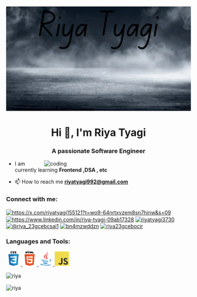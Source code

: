 ![logo](https://github.com/riya106/riya106/blob/main/Riya%20Tyagi.png)
<h1 align="center">Hi 👋, I'm Riya Tyagi</h1>
<h3 align="center">A passionate Software Engineer</h3>
<img align="right" alt="coding" width="400" src="https://cdn.dribbble.com/users/4055494/screenshots/15215756/media/d2b66c4ca0192aa26d103448b3d1518b.gif">



- I am currently learning **Frontend ,DSA , etc**

- 📫 How to reach me **riyatyagi992@gmail.com**

<h3 align="left">Connect with me:</h3>
<p align="left">
<a href="https://x.com/RiyaTyagi155121?t=wO9-64nrTxVzeM8sN7hinw&s=09" target="blank"><img align="center" src="https://raw.githubusercontent.com/rahuldkjain/github-profile-readme-generator/master/src/images/icons/Social/twitter.svg" alt="https://x.com/riyatyagi155121?t=wo9-64nrtxvzem8sn7hinw&s=09" height="30" width="40" /></a>
<a href="https://www.linkedin.com/in/riya-tyagi-09ab17328/?utm_source=share&utm_campaign=share_via&utm_content=profile&utm_medium=android_app" target="blank"><img align="center" src="https://raw.githubusercontent.com/rahuldkjain/github-profile-readme-generator/master/src/images/icons/Social/linked-in-alt.svg" alt="https://www.linkedin.com/in/riya-tyagi-09ab17328" height="30" width="40" /></a>
<a href="https://instagram.com/riyatyagi3730" target="blank"><img align="center" src="https://raw.githubusercontent.com/rahuldkjain/github-profile-readme-generator/master/src/images/icons/Social/instagram.svg" alt="riyatyagi3730" height="30" width="40" /></a>
<a href="https://www.hackerrank.com/@riya_23gcebcsai1" target="blank"><img align="center" src="https://raw.githubusercontent.com/rahuldkjain/github-profile-readme-generator/master/src/images/icons/Social/hackerrank.svg" alt="@riya_23gcebcsai1" height="30" width="40" /></a>
<a href="https://www.leetcode.com/bn4mzwddzn" target="blank"><img align="center" src="https://raw.githubusercontent.com/rahuldkjain/github-profile-readme-generator/master/src/images/icons/Social/leet-code.svg" alt="bn4mzwddzn" height="30" width="40" /></a>
<a href="https://auth.geeksforgeeks.org/user/riya23gcebocir" target="blank"><img align="center" src="https://raw.githubusercontent.com/rahuldkjain/github-profile-readme-generator/master/src/images/icons/Social/geeks-for-geeks.svg" alt="riya23gcebocir" height="30" width="40" /></a>
</p>

<h3 align="left">Languages and Tools:</h3>
<p align="left"> <a href="https://www.w3schools.com/css/" target="_blank" rel="noreferrer"> <img src="https://raw.githubusercontent.com/devicons/devicon/master/icons/css3/css3-original-wordmark.svg" alt="css3" width="40" height="40"/> </a> <a href="https://www.w3.org/html/" target="_blank" rel="noreferrer"> <img src="https://raw.githubusercontent.com/devicons/devicon/master/icons/html5/html5-original-wordmark.svg" alt="html5" width="40" height="40"/> </a> <a href="https://www.java.com" target="_blank" rel="noreferrer"> <img src="https://raw.githubusercontent.com/devicons/devicon/master/icons/java/java-original.svg" alt="java" width="40" height="40"/> </a> <a href="https://developer.mozilla.org/en-US/docs/Web/JavaScript" target="_blank" rel="noreferrer"> <img src="https://raw.githubusercontent.com/devicons/devicon/master/icons/javascript/javascript-original.svg" alt="javascript" width="40" height="40"/> </a> </p>

<p><img align="center" src="https://github-readme-stats.vercel.app/api/top-langs?username=riya&show_icons=true&locale=en&layout=compact" alt="riya" /></p>

<p><img align="center" src="https://github-readme-streak-stats.herokuapp.com/?user=riya&" alt="riya" /></p>


